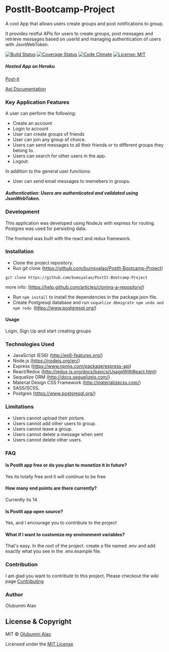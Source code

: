 # PostIt-Bootcamp-Project

A cool App that allows users create groups and post notifications to group.

It provides restful APIs for users to create groups, post messages and retrieve messages based on userId and managing authentication of users with JsonWebToken.

[![Build Status](https://travis-ci.org/bumsyalao/PostIt-Bootcamp-Project.svg?branch=master)](https://travis-ci.org/bumsyalao/PostIt-Bootcamp-Project) [![Coverage Status](https://coveralls.io/repos/github/bumsyalao/PostIt-Bootcamp-Project/badge.svg?branch=master)](https://coveralls.io/github/bumsyalao/PostIt-Bootcamp-Project?branch=master) [![Code Climate](https://codeclimate.com/github/bumsyalao/PostIt-Bootcamp-Project/badges/gpa.svg)](https://codeclimate.com/github/bumsyalao/PostIt-Bootcamp-Project)
[![License: MIT](https://img.shields.io/badge/License-MIT-green.svg)](https://opensource.org/licenses/MIT)

##### Hosted App on Heroku 
[Post-it](https://postit-now.herokuapp.com/)

[Api Documentation](https://app.apiary.io/postit13/)

### Key Application Features

A user can perform the following: 
- Create an account 
- Login to account 
- User can create groups of friends 
- User can join any group of choice. 
- Users can send messages to all their friends or to different groups they belong to.
- Users can search for other users in the app.
- Logout.

In addition to the general user functions:
- User can send email messages to memebers in groups.

##### Authentication: Users are authenticated and validated using JsonWebToken.

### Development

This application was developed using NodeJs with express for routing. Postgres was used for persisting data.

The frontend was built with the react and redux framework.

### Installation

- Clone the project repository.
- Run git clone (https://github.com/bumsyalao/PostIt-Bootcamp-Project)

``` git clone https://github.com/bumsyalao/PostIt-Bootcamp-Project ```

more info: (https://help.github.com/articles/cloning-a-repository/)
- Run ``` npm install ``` to install the dependencies in the package.json file.
- Create Postgresql database and run ```sequelize dbmigrate npm undo and npm redo ```(https://www.postgresql.org/)

#### Usage

Login, Sign Up and start creating groups

### Technologies Used

- JavaScript (ES6) (http://es6-features.org/)
- Node.js (https://nodejs.org/en/)
- Express (https://www.npmjs.com/package/express-api)
- React/Redux (http://redux.js.org/docs/basics/UsageWithReact.html)
- Sequelize ORM (http://docs.sequelizejs.com/)
- Material Design CSS Framework (http://materializecss.com/)
- SASS/SCSS.
- Postgres (https://www.postgresql.org/)

### Limitations
+ Users cannot upload their picture.
+ Users cannot add other users to group.
+ Users cannot leave a group.
+ Users cannot delete a message when sent
+ Users cannot delete other users.

### FAQ
#### Is PostIt app free or do you plan to monetize it in future?
Yes its totally free and it will continue to be free

#### How many end points are there currently?
Currently its 14

#### Is PostIt app open source?
Yes, and I encourage you to contribute to the project

#### What if I want to customize my environment variables?
That's easy. In the root of the project. create a file named .env and add exactly what you see in the .env.example file.


### Contribution
I am glad you want to contribute to this project, Please checkout the wiki page [Contributing](https://github.com/bumsyalao/PostIt-Bootcamp-Project/wiki/Contributing)

### Author
Olubunmi Alao
## License & Copyright
MIT © [Olubunmi Alao](https://github.com/bumsyalao)

Licensed under the [MIT License](LICENSE)
